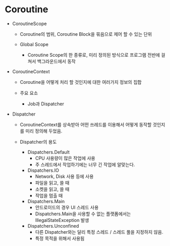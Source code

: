# Coroutine

- CoroutineScope

  - Coroutine의 범위, Coroutine Block을 묶음으로 제어 할 수 있는 단위
  
  - Global Scope
    - Coroutine Scope의 한 종류로, 미리 정의된 방식으로 프로그램 전반에 걸쳐서 백그라운드에서 동작
    
- CoroutineContext
  
  - Coroutine을 어떻게 처리 할 것인지에 대한 여러가지 정보의 집합
  
  - 주요 요소
    - Job과 Dispatcher
    
- Dispatcher

  - CoroutineContext를 상속받아 어떤 쓰레드를 이용해서 어떻게 동작할 것인지를 미리 정의해 두었음.
  
  - Dispatcher의 용도
    - Dispatchers.Default
      - CPU 사용량이 많은 작업에 사용
      - 주 스레드에서 작업하기에는 너무 긴 작업에 알맞는다.
    - Dispatchers.IO
      - Network, Disk 사용 등에 사용
      - 파일을 읽고, 쓸 때
      - 소켓을 읽고, 쓸 때
      - 작업을 멈출 때
    - Dispatchers.Main
      - 안드로이드의 경우 UI 스레드 사용
      - Dispatchers.Main을 사용할 수 없는 플랫폼에서는 IllegalStateException 발생
    - Dispatchers.Unconfined
      - 다른 Dispatcher와는 달리 특정 스레드 / 스레드 풀을 지정하지 않음.
      - 특정 목적을 위해서 사용됨
